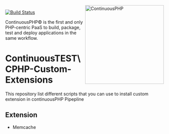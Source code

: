 <a href="http://continuous.lu">
  <img src="https://app.continuousphp.com/assets/logos/continuousphp.svg" alt="ContinuousPHP" width="250px" align="right"/>
</a>

[![Build Status](https://status.continuousphp.com/git-hub/continuoustest/test-github-release?token=d8b118b1-f407-459a-86ea-6d2075c9e880)](https://continuousphp.com/git-hub/continuoustest/test-github-release)

<p align="left">
    ContinuousPHP© is the first and only PHP-centric PaaS to build, package, test and deploy applications in the same workflow.
</p>

# ContinuousTEST\CPHP-Custom-Extensions

This repository list different scripts that you can use to install custom extension in continuousPHP Pipepline


## Extension

 - Memcache
